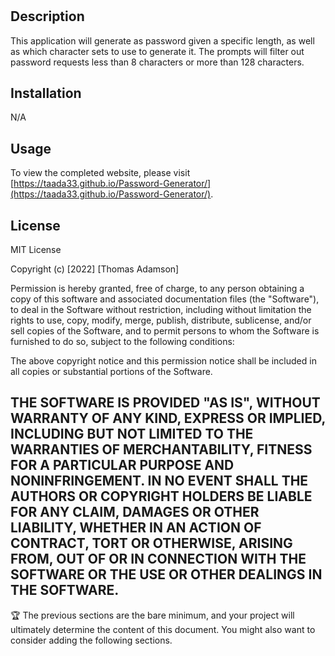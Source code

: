 # <Password Generator>

## Description

This application will generate as password given a specific length, as well as which character sets to use to generate it. The prompts will filter out password requests less than 8 characters or more than 128 characters.


## Installation

N/A

## Usage


To view the completed website, please visit [https://taada33.github.io/Password-Generator/](https://taada33.github.io/Password-Generator/).


## License

MIT License

Copyright (c) [2022] [Thomas Adamson]

Permission is hereby granted, free of charge, to any person obtaining a copy
of this software and associated documentation files (the "Software"), to deal
in the Software without restriction, including without limitation the rights
to use, copy, modify, merge, publish, distribute, sublicense, and/or sell
copies of the Software, and to permit persons to whom the Software is
furnished to do so, subject to the following conditions:

The above copyright notice and this permission notice shall be included in all
copies or substantial portions of the Software.

THE SOFTWARE IS PROVIDED "AS IS", WITHOUT WARRANTY OF ANY KIND, EXPRESS OR
IMPLIED, INCLUDING BUT NOT LIMITED TO THE WARRANTIES OF MERCHANTABILITY,
FITNESS FOR A PARTICULAR PURPOSE AND NONINFRINGEMENT. IN NO EVENT SHALL THE
AUTHORS OR COPYRIGHT HOLDERS BE LIABLE FOR ANY CLAIM, DAMAGES OR OTHER
LIABILITY, WHETHER IN AN ACTION OF CONTRACT, TORT OR OTHERWISE, ARISING FROM,
OUT OF OR IN CONNECTION WITH THE SOFTWARE OR THE USE OR OTHER DEALINGS IN THE
SOFTWARE.
---

🏆 The previous sections are the bare minimum, and your project will ultimately determine the content of this document. You might also want to consider adding the following sections.

